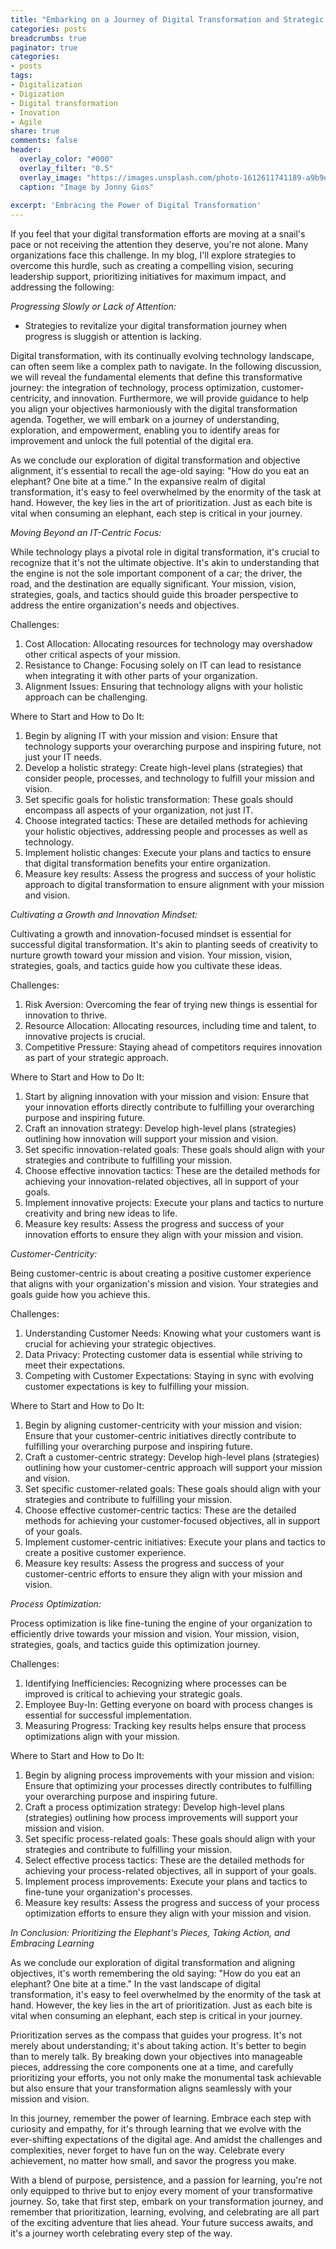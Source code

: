 ```yaml
---
title: "Embarking on a Journey of Digital Transformation and Strategic Alignment"
categories: posts
breadcrumbs: true
paginator: true
categories: 
- posts
tags:
- Digitalization
- Digization
- Digital transformation
- Inovation
- Agile
share: true
comments: false
header:
  overlay_color: "#000"
  overlay_filter: "0.5"
  overlay_image: "https://images.unsplash.com/photo-1612611741189-a9b9eb01d515?ixlib=rb-4.0.3&ixid=M3wxMjA3fDB8MHxwaG90by1wYWdlfHx8fGVufDB8fHx8fA%3D%3D&auto=format&fit=crop&w=2487&q=80"
  caption: "Image by Jonny Gios"
  
excerpt: 'Embracing the Power of Digital Transformation'
---
```

If you feel that your digital transformation efforts are moving at a snail's pace or not receiving the attention they deserve, you're not alone. Many organizations face this challenge. In my blog, I'll explore strategies to overcome this hurdle, such as creating a compelling vision, securing leadership support, prioritizing initiatives for maximum impact, and addressing the following:

*Progressing Slowly or Lack of Attention:*

- Strategies to revitalize your digital transformation journey when progress is sluggish or attention is lacking.

Digital transformation, with its continually evolving technology landscape, can often seem like a complex path to navigate. In the following discussion, we will reveal the fundamental elements that define this transformative journey: the integration of technology, process optimization, customer-centricity, and innovation. Furthermore, we will provide guidance to help you align your objectives harmoniously with the digital transformation agenda. Together, we will embark on a journey of understanding, exploration, and empowerment, enabling you to identify areas for improvement and unlock the full potential of the digital era.

As we conclude our exploration of digital transformation and objective alignment, it's essential to recall the age-old saying: "How do you eat an elephant? One bite at a time." In the expansive realm of digital transformation, it's easy to feel overwhelmed by the enormity of the task at hand. However, the key lies in the art of prioritization. Just as each bite is vital when consuming an elephant, each step is critical in your journey.

*Moving Beyond an IT-Centric Focus:*

While technology plays a pivotal role in digital transformation, it's crucial to recognize that it's not the ultimate objective. It's akin to understanding that the engine is not the sole important component of a car; the driver, the road, and the destination are equally significant. Your mission, vision, strategies, goals, and tactics should guide this broader perspective to address the entire organization's needs and objectives.

Challenges:

1. Cost Allocation: Allocating resources for technology may overshadow other critical aspects of your mission.
2. Resistance to Change: Focusing solely on IT can lead to resistance when integrating it with other parts of your organization.
3. Alignment Issues: Ensuring that technology aligns with your holistic approach can be challenging.

Where to Start and How to Do It:

1. Begin by aligning IT with your mission and vision: Ensure that technology supports your overarching purpose and inspiring future, not just your IT needs.
2. Develop a holistic strategy: Create high-level plans (strategies) that consider people, processes, and technology to fulfill your mission and vision.
3. Set specific goals for holistic transformation: These goals should encompass all aspects of your organization, not just IT.
4. Choose integrated tactics: These are detailed methods for achieving your holistic objectives, addressing people and processes as well as technology.
5. Implement holistic changes: Execute your plans and tactics to ensure that digital transformation benefits your entire organization.
6. Measure key results: Assess the progress and success of your holistic approach to digital transformation to ensure alignment with your mission and vision.

*Cultivating a Growth and Innovation Mindset:*

Cultivating a growth and innovation-focused mindset is essential for successful digital transformation. It's akin to planting seeds of creativity to nurture growth toward your mission and vision. Your mission, vision, strategies, goals, and tactics guide how you cultivate these ideas.

Challenges:

1. Risk Aversion: Overcoming the fear of trying new things is essential for innovation to thrive.
2. Resource Allocation: Allocating resources, including time and talent, to innovative projects is crucial.
3. Competitive Pressure: Staying ahead of competitors requires innovation as part of your strategic approach.

Where to Start and How to Do It:

1. Start by aligning innovation with your mission and vision: Ensure that your innovation efforts directly contribute to fulfilling your overarching purpose and inspiring future.
2. Craft an innovation strategy: Develop high-level plans (strategies) outlining how innovation will support your mission and vision.
3. Set specific innovation-related goals: These goals should align with your strategies and contribute to fulfilling your mission.
4. Choose effective innovation tactics: These are the detailed methods for achieving your innovation-related objectives, all in support of your goals.
5. Implement innovative projects: Execute your plans and tactics to nurture creativity and bring new ideas to life.
6. Measure key results: Assess the progress and success of your innovation efforts to ensure they align with your mission and vision.

*Customer-Centricity:*

Being customer-centric is about creating a positive customer experience that aligns with your organization's mission and vision. Your strategies and goals guide how you achieve this.

Challenges:

1. Understanding Customer Needs: Knowing what your customers want is crucial for achieving your strategic objectives.
2. Data Privacy: Protecting customer data is essential while striving to meet their expectations.
3. Competing with Customer Expectations: Staying in sync with evolving customer expectations is key to fulfilling your mission.

Where to Start and How to Do It:

1. Begin by aligning customer-centricity with your mission and vision: Ensure that your customer-centric initiatives directly contribute to fulfilling your overarching purpose and inspiring future.
2. Craft a customer-centric strategy: Develop high-level plans (strategies) outlining how your customer-centric approach will support your mission and vision.
3. Set specific customer-related goals: These goals should align with your strategies and contribute to fulfilling your mission.
4. Choose effective customer-centric tactics: These are the detailed methods for achieving your customer-focused objectives, all in support of your goals.
5. Implement customer-centric initiatives: Execute your plans and tactics to create a positive customer experience.
6. Measure key results: Assess the progress and success of your customer-centric efforts to ensure they align with your mission and vision.

*Process Optimization:*

Process optimization is like fine-tuning the engine of your organization to efficiently drive towards your mission and vision. Your mission, vision, strategies, goals, and tactics guide this optimization journey.

Challenges:

1. Identifying Inefficiencies: Recognizing where processes can be improved is critical to achieving your strategic goals.
2. Employee Buy-In: Getting everyone on board with process changes is essential for successful implementation.
3. Measuring Progress: Tracking key results helps ensure that process optimizations align with your mission.

Where to Start and How to Do It:

1. Begin by aligning process improvements with your mission and vision: Ensure that optimizing your processes directly contributes to fulfilling your overarching purpose and inspiring future.
2. Craft a process optimization strategy: Develop high-level plans (strategies) outlining how process improvements will support your mission and vision.
3. Set specific process-related goals: These goals should align with your strategies and contribute to fulfilling your mission.
4. Select effective process tactics: These are the detailed methods for achieving your process-related objectives, all in support of your goals.
5. Implement process improvements: Execute your plans and tactics to fine-tune your organization's processes.
6. Measure key results: Assess the progress and success of your process optimization efforts to ensure they align with your mission and vision.

*In Conclusion: Prioritizing the Elephant's Pieces, Taking Action, and Embracing Learning*

As we conclude our exploration of digital transformation and aligning objectives, it's worth remembering the old saying: "How do you eat an elephant? One bite at a time." In the vast landscape of digital transformation, it's easy to feel overwhelmed by the enormity of the task at hand. However, the key lies in the art of prioritization. Just as each bite is vital when consuming an elephant, each step is critical in
your journey.

Prioritization serves as the compass that guides your progress. It's not merely about understanding; it's about taking action. It's better to begin than to merely talk. By breaking down your objectives into manageable pieces, addressing the core components one at a time, and carefully prioritizing your efforts, you not only make the monumental task achievable but also ensure that your transformation aligns seamlessly with your mission and vision.

In this journey, remember the power of learning. Embrace each step with curiosity and empathy, for it's through learning that we evolve with the ever-shifting expectations of the digital age. And amidst the challenges and complexities, never forget to have fun on the way. Celebrate every achievement, no matter how small, and savor the progress you make.

With a blend of purpose, persistence, and a passion for learning, you're not only equipped to thrive but to enjoy every moment of your transformative journey. So, take that first step, embark on your transformation journey, and remember that prioritization, learning, evolving, and celebrating are all part of the exciting adventure that lies ahead. Your future success awaits, and it's a journey worth celebrating every step of the way.
